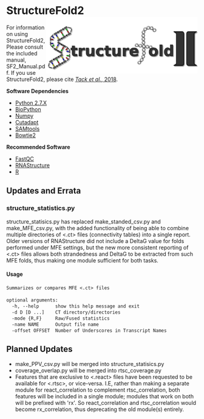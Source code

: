 # StructureFold2 <img src='assets/sf2_logo.png' align='right' width='400px' />

For information on using StructureFold2, Please consult the included manual, SF2_Manual.pdf.
If you use StructureFold2, please cite [_Tack et al._, 2018](https://www.sciencedirect.com/science/article/pii/S1046202317303535).


**Software Dependencies**
+ [Python 2.7.X](https://www.python.org/)
+ [BioPython](https://biopython.org/)
+ [Numpy](https://numpy.org/)
+ [Cutadapt](https://cutadapt.readthedocs.io/en/stable/)
+ [SAMtools](http://samtools.sourceforge.net/)
+ [Bowtie2](http://bowtie-bio.sourceforge.net/bowtie2/index.shtml)

**Recommended Software**
+ [FastQC](https://www.bioinformatics.babraham.ac.uk/projects/fastqc/)
+ [RNAStructure](https://rna.urmc.rochester.edu/RNAstructure.html)
+ [R](https://www.r-project.org/)

## Updates and Errata

### structure_statistics.py
structure_statisics.py has replaced make_standed_csv.py and make_MFE_csv.py, with the added
functionality of being able to combine multiple directories of <.ct> files (connectivity tables) into a single report. 
Older versions of RNAStructure did not include a DeltaG value for folds performed under MFE settings, but the new more consistent
reporting of <.ct> files allows both strandedness and DeltaG to be extracted from such MFE folds, thus making one module sufficient
for both tasks. 

#### Usage
```
Summarizes or compares MFE <.ct> files

optional arguments:
  -h, --help      show this help message and exit
  -d D [D ...]    CT directory/directories
  -mode {R,F}     Raw/Fused statistics
  -name NAME      Output file name
  -offset OFFSET  Number of Underscores in Transcript Names
```

## Planned Updates

* make_PPV_csv.py will be merged into structure_statisics.py
* coverage_overlap.py will be merged into rtsc_coverage.py
* Features that are exclusive to <.react> files have been requested to be available for <.rtsc>,
or vice-versa. I.E, rather than making a separate module for react_correlation to complement rtsc_correlation,
both features will be included in a single module; modules that work on both will be prefixed with 'rx'. So react_correlation and rtsc_correlation
would become rx_correlation, thus deprecating the old module(s) entirely.

